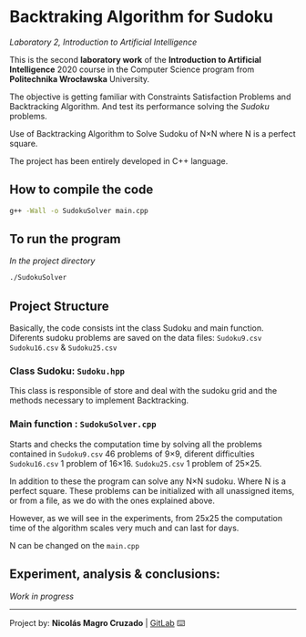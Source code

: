 <!-- THIS FILE IS ON MARKDOWN FORMAT. PLEASE READ IT ON GITLAB REPO: "https://gitlab.com/Nico_Chico/backtraking-algorithm-for-sudoku"
YOU CAN ALSO USE A PROPER .MD VISOR TO READ IT OR CONVERT TO PDF -->

# Backtraking Algorithm for Sudoku

*Laboratory 2, Introduction to Artificial Intelligence*

This is the second **laboratory work** of the **Introduction to Artificial Intelligence** 2020 course in the Computer Science program from **Politechnika Wrocławska** University.

The objective is getting familiar with Constraints Satisfaction Problems and Backtracking Algorithm. And test its performance solving the *Sudoku* problems. 

Use of Backtracking Algorithm to Solve Sudoku of N×N where N is a perfect square.

The project has been entirely developed in C++ language.

## How to compile the code

```bash
g++ -Wall -o SudokuSolver main.cpp
```

## To run the program
*In the project directory*
```bash
./SudokuSolver
```
## Project Structure
Basically, the code consists int the class Sudoku and main function.
Diferents sudoku problems are saved on the data files: `Sudoku9.csv` `Sudoku16.csv` & `Sudoku25.csv` 

### Class Sudoku:   `Sudoku.hpp`
This class is responsible of store and deal with the sudoku grid and the methods necessary to implement Backtracking.

### Main function :       `SudokuSolver.cpp`
Starts and checks the computation time by solving all the problems contained in
`Sudoku9.csv`	46 problems of 9×9, diferent difficulties
`Sudoku16.csv` 	1 problem of 16×16.
`Sudoku25.csv` 	1 problem of 25×25.

In addition to these the program can solve any N×N sudoku. Where N is a perfect square.
These problems can be initialized with all unassigned items, or from a file, as we do with the ones explained above.

However, as we will see in the experiments, from 25x25 the computation time of the algorithm scales very much and can last for days.

N can be changed on the `main.cpp`

## Experiment, analysis & conclusions:
*Work in progress*

---
 Project by: **Nicolás Magro Cruzado** | [GitLab](https://gitlab.com/Nico_Chico) ⌨️

